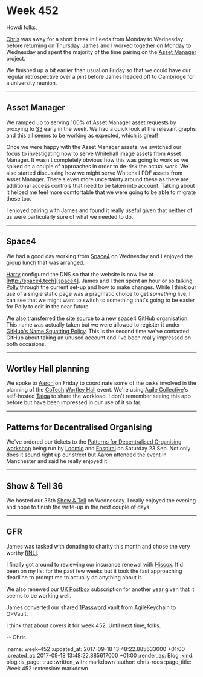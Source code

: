 Week 452
========

Howdi folks,

[Chris][chris-lowis] was away for a short break in Leeds from Monday to Wednesday before returning on Thursday. [James][james-mead] and I worked together on Monday to Wednesday and spent the majority of the time pairing on the [Asset Manager][asset-manager] project.

We finished up a bit earlier than usual on Friday so that we could have our regular retrospective over a pint before James headed off to Cambridge for a university reunion.

---

## Asset Manager

We ramped up to serving 100% of Asset Manager asset requests by proxying to [S3][aws-s3] early in the week. We had a quick look at the relevant graphs and this all seems to be working as expected, which is great!

Once we were happy with the Asset Manager assets, we switched our focus to investigating how to serve [Whitehall][whitehall] image assets from Asset Manager. It wasn't completely obvious how this was going to work so we spiked on a couple of approaches in order to de-risk the actual work. We also started discussing how we might serve Whitehall PDF assets from Asset Manager. There's even more uncertainty around these as there are additional access controls that need to be taken into account. Talking about it helped me feel more comfortable that we were going to be able to migrate these too.

I enjoyed pairing with James and found it really useful given that neither of us were particularly sure of what we needed to do.

---

## Space4

We had a good day working from [Space4][space4] on Wednesday and I enjoyed the group lunch that was arranged.

[Harry][harry-robbins] configured the DNS so that the website is now live at [http://space4.tech][space4]. James and I then spent an hour or so talking [Polly][polly-robbins] through the current set-up and how to make changes. While I think our use of a single static page was a pragmatic choice to get _something_ live, I can see that we might want to switch to something that's going to be easier for Polly to edit in the near future.

We also transferred the [site source][space4-source] to a new space4 GitHub organisation. This name was actually taken but we were allowed to register it under [GitHub's Name Squatting Policy][github-name-squatting]. This is the second time we've contacted GitHub about taking an unused account and I've been really impressed on both occasions.

---

## Wortley Hall planning

We spoke to [Aaron][aaron-hirtenstein] on Friday to coordinate some of the tasks involved in the planning of the [CoTech][co-tech] [Wortley Hall][wortley-hall] event. We're using [Agile Collective][agile-collective]'s self-hosted [Taiga][taiga] to share the workload. I don't remember seeing this app before but have been impressed in our use of it so far.

---

## Patterns for Decentralised Organising

We've ordered our tickets to the [Patterns for Decentralised Organising workshop][decentralised-organising] being run by [Loomio][loomio] and [Enspiral][enspiral] on Saturday 23 Sep. Not only does it sound right up our street but Aaron attended the event in Manchester and said he really enjoyed it.

---

## Show & Tell 36

We hosted our 36th [Show & Tell][show-and-tell-events] on Wednesday. I really enjoyed the evening and hope to finish the write-up in the next couple of days.

---

## GFR

James was tasked with donating to charity this month and chose the very worthy [RNLI][rnli].

I finally got around to reviewing our insurance renewal with [Hiscox][hiscox]. It'd been on my list for the past few weeks but it took the fast approaching deadline to prompt me to actually do anything about it.

We also renewed our [UK Postbox][uk-postbox] subscription for another year given that it seems to be working well.

James converted our shared [1Password][1password] vault from AgileKeychain to OPVault.

I think that about covers it for week 452. Until next time, folks.

-- Chris

[1password]: https://1password.com
[aaron-hirtenstein]: https://twitter.com/zizanio64
[agile-collective]: https://agile.coop/
[asset-manager]: https://github.com/alphagov/asset-manager
[aws-s3]: https://aws.amazon.com/s3/
[chris-lowis]: /chris-lowis
[co-tech]: https://www.coops.tech/
[decentralised-organising]: https://www.eventbrite.co.nz/e/patterns-for-decentralised-organising-london-tickets-36951594213
[enspiral]: http://enspiral.com/
[github-name-squatting]: https://help.github.com/articles/name-squatting-policy/
[harry-robbins]: https://twitter.com/harryrobbins?lang=en
[hiscox]: http://www.hiscox.com/
[james-mead]: /james-mead
[loomio]: https://www.loomio.org/
[polly-robbins]: https://uk.linkedin.com/in/polly-robbins-80136940
[rnli]: https://rnli.org/
[show-and-tell-events]: /show-and-tell-events
[space4]: http://space4.tech/
[space4-source]: https://github.com/space4/space4
[taiga]: https://taiga.io/
[uk-postbox]: https://www.ukpostbox.com/
[whitehall]: https://github.com/alphagov/whitehall
[wortley-hall]: https://www.wortleyhall.org.uk/

:name: week-452
:updated_at: 2017-09-18 13:48:22.885633000 +01:00
:created_at: 2017-09-18 13:48:22.885617000 +01:00
:render_as: Blog
:kind: blog
:is_page: true
:written_with: markdown
:author: chris-roos
:page_title: Week 452
:extension: markdown
